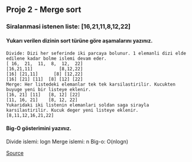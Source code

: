 ## Proje 2 - Merge sort
### Siralanmasi istenen liste: [16,21,11,8,12,22] 
#### Yukarı verilen dizinin sort türüne göre aşamalarını yazınız.
	Divide: Dizi her seferinde iki parcaya bolunur. 1 elemanli dizi elde edilene kadar bolme islemi devam eder. 
	[ 16,  21,  11,  8,  12,  22]
	[16,21,11]    	    [8,12,22]
	[16] [21,11]  	  [8] [12,22]
	[16] [21] [11]  [8] [12] [22]
	Merge: Her listedeki elemanlar tek tek karsilastirilir. Kucukten buyuge yeni bir listeye eklenir.
	[16, 21] [11]   [8, 12] [22]
	[11, 16, 21]    [8, 12, 22]
	Yukaridaki iki listenin elemanlari soldan saga sirayla karsilastirilir. Kucuk deger yeni listeye eklenir.
	[8,11,12,16,21,22]
#### Big-O gösterimini yazınız.
Divide islemi: logn
Merge islemi: n
Big-o: O(nlogn)

[Source](https://www.happycoders.eu/algorithms/merge-sort/)
